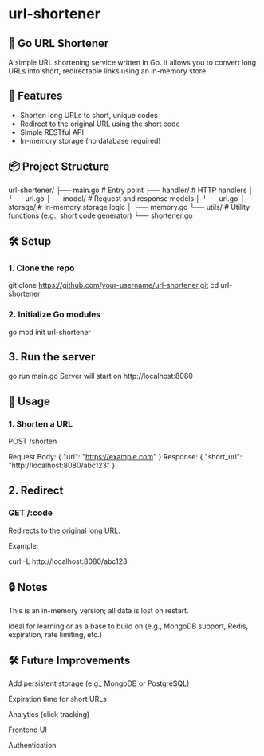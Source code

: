 # url-shortener

## 🧩 Go URL Shortener
A simple URL shortening service written in Go. It allows you to convert long URLs into short, redirectable links using an in-memory store.

## 🚀 Features
* Shorten long URLs to short, unique codes
* Redirect to the original URL using the short code
* Simple RESTful API
* In-memory storage (no database required)

## 📦 Project Structure

url-shortener/
├── main.go                  # Entry point
├── handler/                 # HTTP handlers
│   └── url.go
├── model/                   # Request and response models
│   └── url.go
├── storage/                 # In-memory storage logic
│   └── memory.go
└── utils/                   # Utility functions (e.g., short code generator)
    └── shortener.go


## 🛠️ Setup
### 1. Clone the repo

git clone https://github.com/your-username/url-shortener.git
cd url-shortener

### 2. Initialize Go modules
go mod init url-shortener

## 3. Run the server
go run main.go
Server will start on http://localhost:8080

## 🧪 Usage
### 1. Shorten a URL
POST /shorten

Request Body:
{
  "url": "https://example.com"
}
Response:
{
  "short_url": "http://localhost:8080/abc123"
}
## 2. Redirect
### GET /:code
Redirects to the original long URL.

Example:

curl -L http://localhost:8080/abc123

## 🔒 Notes
This is an in-memory version; all data is lost on restart.

Ideal for learning or as a base to build on (e.g., MongoDB support, Redis, expiration, rate limiting, etc.)

## 🛠️ Future Improvements
Add persistent storage (e.g., MongoDB or PostgreSQL)

Expiration time for short URLs

Analytics (click tracking)

Frontend UI

Authentication



